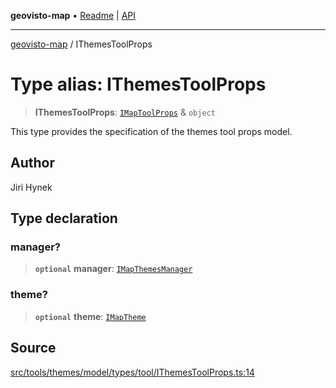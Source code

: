 **geovisto-map** • [Readme](../README.md) \| [API](../globals.md)

***

[geovisto-map](../README.md) / IThemesToolProps

# Type alias: IThemesToolProps

> **IThemesToolProps**: [`IMapToolProps`](IMapToolProps.md) & `object`

This type provides the specification of the themes tool props model.

## Author

Jiri Hynek

## Type declaration

### manager?

> **`optional`** **manager**: [`IMapThemesManager`](../interfaces/IMapThemesManager.md)

### theme?

> **`optional`** **theme**: [`IMapTheme`](../interfaces/IMapTheme.md)

## Source

[src/tools/themes/model/types/tool/IThemesToolProps.ts:14](https://github.com/geovisto/geovisto-map/blob/e22d774889dbc28cc1ec62933ecf6bab6690f172/src/tools/themes/model/types/tool/IThemesToolProps.ts#L14)
